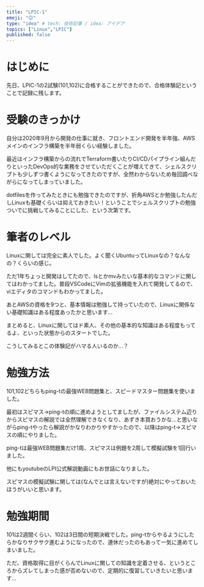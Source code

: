 ```yaml
---
title: "LPIC-1"
emoji: "😊"
type: "idea" # tech: 技術記事 / idea: アイデア
topics: ["Linux","LPIC"]
published: false
---
```


# はじめに

先日、LPIC-1の2試験(101,102)に合格することができたので、合格体験記ということで記録に残します。

# 受験のきっかけ

自分は2020年9月から開発の仕事に就き、フロントエンド開発を半年強、AWSメインのインフラ構築を半年弱くらい経験しました。

最近はインフラ構築からの流れでTerraform書いたりCI/CDパイプライン組んだりといったDevOps的な業務をさせていただくことが増えてきて、シェルスクリプトも少しずつ書くようになってきたのですが、全然わからないため毎回調べながらになってしまっていました。

dotfilesを作ってみたときにも勉強できたのですが、折角AWSとか勉強したんだしLinuxも基礎くらいは抑えておきたい！ということでシェルスクリプトの勉強ついでに挑戦してみることにした、という次第です。

# 筆者のレベル

Linuxに関しては完全に素人でした。よく聞くUbuntuってLinuxなの？なんなの？くらいの感じ。

ただ1年ちょっと開発はしてたので、lsとかmvみたいな基本的なコマンドに関してはわかってました。普段VSCodeにVimの拡張機能を入れて開発してるので、viエディタのコマンドもわかってました。

あとAWSの資格を9つと、基本情報は勉強して持っていたので、Linuxに関係ない基礎知識はある程度あったかと思います...

まとめると、Linuxに関してはド素人、その他の基本的な知識はある程度もってるよ、といった状態からのスタートでした。

こうしてみるとこの体験記がハマる人いるのか...？

# 勉強方法

101,102どちらもping-tの最強WEB問題集と、スピードマスター問題集を使いました。

最初はスピマス→ping-tの順に進めようとしてましたが、ファイルシステム辺りからスピマスの解説では全然理解できなくなり、あずき本買おうかな...と思いながらping-tやったら解説がかなりわかりやすかったので、以降はping-t→スピマスの順にやりました。

ping-tは最強WEB問題集だけ1周、スピマスは例題を2周して模擬試験を1回行いました。

他にもyoutubeのLPI公式解説動画にもお世話になりました。

スピマスの模擬試験に関しては(なんでとは言えないですが)絶対にやっておいたほうがいいと思います。

# 勉強期間

101は2週間くらい、102は3日間の短期決戦でした。ping-tからやるようにしたらかなりサクサク進むようになったので、連休だったのもあって一気に進めてしまいました。

ただ、資格取得に目がくらんでLinuxに関しての知識を定着させる、というところからズレてしまった感が否めないので、定期的に復習していきたいと思います...

